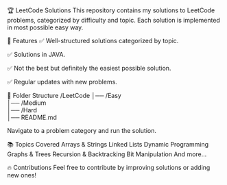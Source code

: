 🏆 LeetCode Solutions
This repository contains my solutions to LeetCode problems, categorized by difficulty and topic. Each solution is implemented in most possible easy way.

📌 Features
✅ Well-structured solutions categorized by topic.

✅ Solutions in JAVA.

✅ Not the best but definitely the easiest possible solution.

✅ Regular updates with new problems.


📂 Folder Structure
/LeetCode
│── /Easy  
│── /Medium  
│── /Hard  
│── README.md 

Navigate to a problem category and run the solution.

📚 Topics Covered
Arrays & Strings
Linked Lists
Dynamic Programming
Graphs & Trees
Recursion & Backtracking
Bit Manipulation
And more...


🔥 Contributions
Feel free to contribute by improving solutions or adding new ones!
